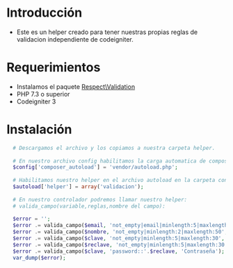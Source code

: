 # Introducción

- Este es un helper creado para tener nuestras propias reglas de validacion independiente de codeigniter.

# Requerimientos
- Instalamos el paquete [Respect\Validation](https://respect-validation.readthedocs.io/en/latest/installation/)
- PHP 7.3 o superior
- Codeigniter 3

# Instalación
```php
  # Descargamos el archivo y los copiamos a nuestra carpeta helper.
  
  # En nuestro archivo config habilitamos la carga automatica de composer:
  $config['composer_autoload'] = 'vendor/autoload.php';
  
  # Habilitamos nuestro helper en el archivo autoload en la carpeta config:
  $autoload['helper'] = array('validacion');
  
  # En nuestro controlador podremos llamar nuestro helper:
  # valida_campo(variable,reglas,nombre del campo):
  
  $error = '';
  $error .= valida_campo($email, 'not_empty|email|minlength:5|maxlength:80', 'Correo');
  $error .= valida_campo($nombre, 'not_empty|minlength:2|maxlength:50', 'Nombre');
  $error .= valida_campo($clave, 'not_empty|minlength:5|maxlength:30', 'Contraseña');
  $error .= valida_campo($reclave, 'not_empty|minlength:5|maxlength:30', 'Verificar contraseña');
  $error .= valida_campo($clave, 'password::'.$reclave, 'Contraseña');
  var_dump($error);
  
```
